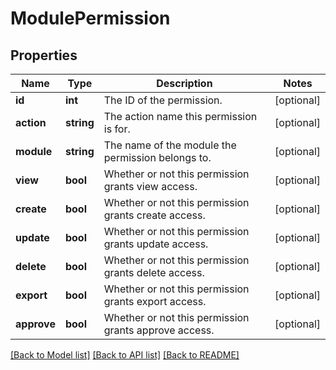 # ModulePermission

## Properties
Name | Type | Description | Notes
------------ | ------------- | ------------- | -------------
**id** | **int** | The ID of the permission. | [optional] 
**action** | **string** | The action name this permission is for. | [optional] 
**module** | **string** | The name of the module the permission belongs to. | [optional] 
**view** | **bool** | Whether or not this permission grants view access. | [optional] 
**create** | **bool** | Whether or not this permission grants create access. | [optional] 
**update** | **bool** | Whether or not this permission grants update access. | [optional] 
**delete** | **bool** | Whether or not this permission grants delete access. | [optional] 
**export** | **bool** | Whether or not this permission grants export access. | [optional] 
**approve** | **bool** | Whether or not this permission grants approve access. | [optional] 

[[Back to Model list]](../README.md#documentation-for-models) [[Back to API list]](../README.md#documentation-for-api-endpoints) [[Back to README]](../README.md)


